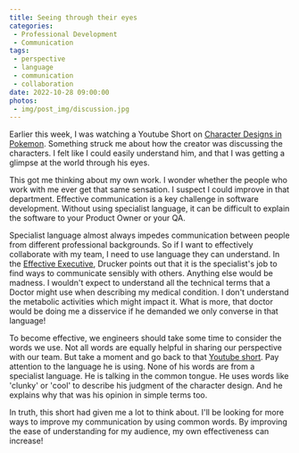 ```yaml
---
title: Seeing through their eyes
categories:
 - Professional Development
 - Communication
tags:
 - perspective
 - language
 - communication
 - collaboration
date: 2022-10-28 09:00:00
photos: 
 - img/post_img/discussion.jpg
---
```


Earlier this week, I was watching a Youtube Short on [Character Designs in Pokemon](https://www.youtube.com/shorts/dwAydgoSVxQ). Something struck me about how the creator was discussing the characters. I felt like I could easily understand him, and that I was getting a glimpse at the world through his eyes. 

This got me thinking about my own work. I wonder whether the people who work with me ever get that same sensation. I suspect I could improve in that department. Effective communication is a key challenge in software development. Without using specialist language, it can be difficult to explain the software to your Product Owner or your QA.

Specialist language almost always impedes communication between people from different professional backgrounds. So if I want to effectively collaborate with my team, I need to use language they can understand. In the [Effective Executive](https://www.amazon.com/Effective-Executive-Definitive-Harperbusiness-Essentials/dp/0060833459), Drucker points out that it is the specialist's job to find ways to communicate sensibly with others. Anything else would be madness. I wouldn't expect to understand all the technical terms that a Doctor might use when describing my medical condition. I don't understand the metabolic activities which might impact it. What is more, that doctor would be doing me a disservice if he demanded we only converse in that language!

To become effective, we engineers should take some time to consider the words we use. Not all words are equally helpful in sharing our perspective with our team. But take a moment and go back to that [Youtube short](https://www.youtube.com/shorts/dwAydgoSVxQ). Pay attention to the language he is using. None of his words are from a specialist language.  He is talking in the common tongue. He uses words like 'clunky' or 'cool' to describe his judgment of the character design. And he explains why that was his opinion in simple terms too. 

In truth, this short had given me a lot to think about. I'll be looking for more ways to improve my communication by using common words. By improving the ease of understanding for my audience, my own effectiveness can increase!